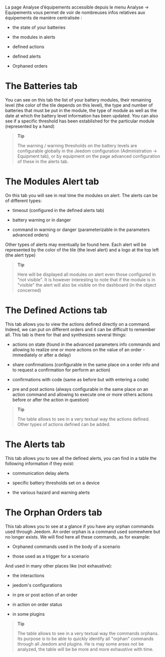 La page Analyse d’équipements accessible depuis le menu Analyse → Equipements vous permet de voir de nombreuses infos
relatives aux équipements de manière centralisée :

-   the state of your batteries

-   the modules in alerts

-   defined actions

-   defined alerts

-   Orphaned orders

The Batteries tab
==================

You can see on this tab the list of your battery modules,
their remaining level (the color of the tile depends on this level), the
type and number of batteries that must be put in the module, the type of
module as well as the date at which the battery level information
has been updated. You can also see if a specific threshold has been
established for the particular module (represented by a hand)

> **Tip**
>
> The warning / warning thresholds on the battery levels are
> configurable globally in the Jeedom configuration
> (Administration → Equipment tab), or by equipment on the page
> advanced configuration of these in the alerts tab.

The Modules Alert tab
==========================

On this tab you will see in real time the modules on alert. The
alerts can be of different types:

-   timeout (configured in the defined alerts tab)

-   battery warning or in danger

-   command in warning or danger (parameterizable in the parameters
    advanced orders)

Other types of alerts may eventually be found here.
Each alert will be represented by the color of the tile (the level
alert) and a logo at the top left (the alert type)

> **Tip**
>
> Here will be displayed all modules on alert even those configured in
> "not visible". It is however interesting to note that if the module
> is in "visible" the alert will also be visible on the dashboard (in
> the object concerned)

The Defined Actions tab
=========================

This tab allows you to view the actions defined directly on a
command. Indeed, we can put on different orders and it
can be difficult to remember all. This tab is there for that
and synthesizes several things:

-   actions on state (found in the advanced parameters
    info commands and allowing to realize one or more
    actions on the value of an order - immediately or after
    a delay)

-   share confirmations (configurable in the same place on a
    order info and to request a confirmation for
    perform an action)

-   confirmations with code (same as before but with
    entering a code)

-   pre and post actions (always configurable in the same place on
    an action command and allowing to execute one or more others
    actions before or after the action in question)

> **Tip**
>
> The table allows to see in a very textual way the actions
> defined. Other types of actions defined can be added.

The Alerts tab
=========================

This tab allows you to see all the defined alerts, you can
find in a table the following information if they exist:

-   communication delay alerts

-   specific battery thresholds set on a device

-   the various hazard and warning alerts

The Orphan Orders tab
=============================

This tab allows you to see at a glance if you have any
orphan commands used through Jeedom. An order
orphan is a command used somewhere but no longer exists.
We will find here all these commands, as for example:

-   Orphaned commands used in the body of a scenario

-   those used as a trigger for a scenario

And used in many other places like (not exhaustive):

-   the interactions

-   jeedom's configurations

-   in pre or post action of an order

-   in action on order status

-   in some plugins

> **Tip**
>
> The table allows to see in a very textual way the commands
> orphans. Its purpose is to be able to quickly identify all
> "orphan" commands through all Jeedom and plugins. He is
> may some areas not be analyzed, the table will be
> be more and more exhaustive with time.
